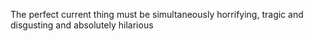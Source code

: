 The perfect current thing must be simultaneously horrifying, tragic and disgusting and absolutely hilarious


